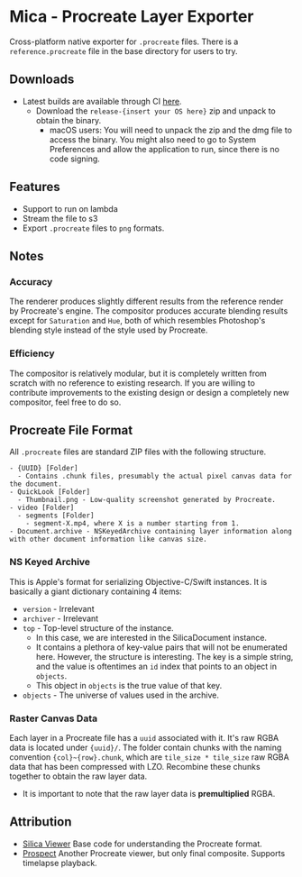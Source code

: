 #  Mica - Procreate Layer Exporter

Cross-platform native exporter for `.procreate` files. There is a 
`reference.procreate` file in the base directory for users to try.

## Downloads
* Latest builds are available through CI [here](https://github.com/Avarel/procreate-rs/actions/).
  * Download the `release-{insert your OS here}` zip and unpack to obtain the binary.
    * macOS users: You will need to unpack the zip and the dmg file to access 
      the binary. You might also need to go to System Preferences and allow the
      application to run, since there is no code signing.

## Features
* Support to run on lambda
* Stream the file to s3
* Export `.procreate` files to `png` formats.

## Notes
### Accuracy
The renderer produces slightly different results from the reference render by
Procreate's engine. The compositor produces accurate blending results except for
`Saturation` and `Hue`, both of which resembles Photoshop's blending style instead
of the style used by Procreate.

### Efficiency
The compositor is relatively modular, but it is completely written from scratch
with no reference to existing research. If you are willing to contribute
improvements to the existing design or design a completely new compositor,
feel free to do so.

## Procreate File Format
All `.procreate` files are standard ZIP files with the following structure.
```
- {UUID} [Folder]
  - Contains .chunk files, presumably the actual pixel canvas data for the document.
- QuickLook [Folder]
  - Thumbnail.png - Low-quality screenshot generated by Procreate.
- video [Folder]
  - segments [Folder]
    - segment-X.mp4, where X is a number starting from 1.
- Document.archive - NSKeyedArchive containing layer information along with other document information like canvas size.
```

### NS Keyed Archive
This is Apple's format for serializing Objective-C/Swift instances. It is basically
a giant dictionary containing 4 items:
* `version` - Irrelevant 
* `archiver` - Irrelevant
* `top` - Top-level structure of the instance.
  * In this case, we are interested in the SilicaDocument instance.
  * It contains a plethora of key-value pairs that will not be enumerated here.
    However, the structure is interesting. The key is a simple string, and
    the value is oftentimes an `id` index that points to an object in `objects`.
  * This object in `objects` is the true value of that key.
* `objects` - The universe of values used in the archive.

### Raster Canvas Data
Each layer in a Procreate file has a `uuid` associated with it. It's raw RGBA data is located
under `{uuid}/`. The folder contain chunks with the naming convention `{col}~{row}.chunk`,
which are `tile_size * tile_size` raw RGBA data that has been compressed with LZO.
Recombine these chunks together to obtain the raw layer data.
* It is important to note that the raw layer data is **premultiplied** RGBA.

## Attribution
* [Silica Viewer](https://git.sr.ht/~redstrate/silica-viewer) Base code for understanding the Procreate format.
* [Prospect](https://github.com/jaromvogel/prospect) Another Procreate viewer, but only final composite. Supports timelapse playback.
